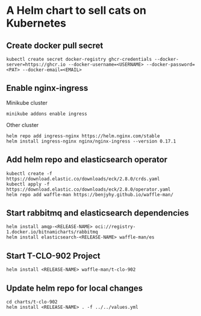 # A Helm chart to sell cats on Kubernetes

## Create docker pull secret
```
kubectl create secret docker-registry ghcr-credentials --docker-server=https://ghcr.io --docker-username=<USERNAME> --docker-password=<PAT> --docker-email=<EMAIL>
```

## Enable nginx-ingress 

Minikube cluster
```
minikube addons enable ingress
```

Other cluster
```
helm repo add ingress-nginx https://helm.nginx.com/stable
helm install ingress-nginx nginx/nginx-ingress --version 0.17.1
```


## Add helm repo and elasticsearch operator
```
kubectl create -f https://download.elastic.co/downloads/eck/2.8.0/crds.yaml
kubectl apply -f https://download.elastic.co/downloads/eck/2.8.0/operator.yaml
helm repo add waffle-man https://benjyhy.github.io/waffle-man/
```

## Start rabbitmq and elasticsearch dependencies
```
helm install amqp-<RELEASE-NAME> oci://registry-1.docker.io/bitnamicharts/rabbitmq
helm install elasticsearch-<RELEASE-NAME> waffle-man/es
```

## Start T-CLO-902 Project
```
helm install <RELEASE-NAME> waffle-man/t-clo-902
```

## Update helm repo for local changes
```
cd charts/t-clo-902
helm install <RELEASE-NAME> . -f ../../values.yml
```
